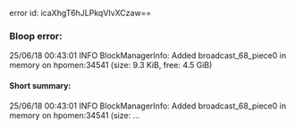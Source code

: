 error id: icaXhgT6hJLPkqVIvXCzaw==
### Bloop error:

25/06/18 00:43:01 INFO BlockManagerInfo: Added broadcast_68_piece0 in memory on hpomen:34541 (size: 9.3 KiB, free: 4.5 GiB)
#### Short summary: 

25/06/18 00:43:01 INFO BlockManagerInfo: Added broadcast_68_piece0 in memory on hpomen:34541 (size: ...